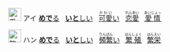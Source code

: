 <kbd><img src="https://glyphwiki.org/glyph/u611b.svg" width="26" height="26" alt="愛"></kbd>
<kbd>アイ</kbd>
[**めで**る]()
&nbsp;
[**いと**しい]()
&nbsp;
[<ruby>可愛<rt>かわい</rt></ruby>い]()
&nbsp;
[<ruby>恋愛<rt>れんあい</rt></ruby>]()
&nbsp;
[<ruby>愛情<rt>あいじょゝ</rt></ruby>]()

<kbd><img src="https://glyphwiki.org/glyph/u611b.svg" width="26" height="26" alt="繁"></kbd>
<kbd>ハン</kbd>
[**めで**る]()
&nbsp;
[**いと**しい]()
&nbsp;
[<ruby>頻繁<rt>りんぱん</rt></ruby>い]()
&nbsp;
[<ruby>繁殖<rt>はんしょく</rt></ruby>]()
&nbsp;
[<ruby>繁栄<rt>はんえい</rt></ruby>]()
